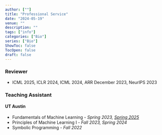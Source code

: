 ```yaml
---
author: [""]
title: "Professional Service"
date: "2024-05-19"
venue: ""
description: ""
tags: ["info"]
categories: ["Bio"]
series: ["Bio"]
ShowToc: false
TocOpen: false
draft: false
---
```


### Reviewer
- ICML 2025, ICLR 2024, ICML 2024, ARR December 2023, NeurIPS 2023

### Teaching Assistant
#### UT Austin
- Fundamentals of Machine Learning - *Spring 2023, [Spring 2025](https://utcs-ml-course.github.io/)*
- Principles of Machine Learning I - *Fall 2023, Spring 2024* 
- Symbolic Programming - *Fall 2022*